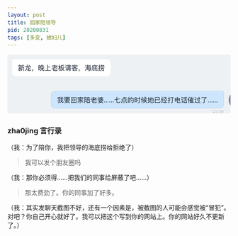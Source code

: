 ```yaml
---
layout: post
title: 回家陪领导
pid: 20200831
tags: [多变, 媳妇儿]
---
```


![](/uploads/2020/08/01-screenshot.png)



### zha0jing 言行录


（我：为了陪你，我把领导的海底捞给拒绝了）

> 我可以发个朋友圈吗

（我：那你必须得……把我们的同事给屏蔽了吧……）

> 那太费劲了。你的同事加了好多。

（我：其实发聊天截图不好，还有一个因素是，被截图的人可能会感觉被“冒犯”。对吧？你自己开心就好了。我可以把这个写到你的网站上。你的网站好久不更新了。）